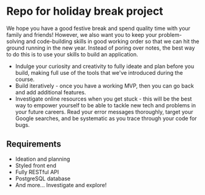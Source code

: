 # Repo for holiday break project

We hope you have a good festive break and spend quality time with your family and friends! However, we also want you to keep your problem-solving and code-building skills in good working order so that we can hit the ground running in the new year. Instead of poring over notes, the best way to do this is to use your skills to build an application.

- Indulge your curiosity and creativity to fully ideate and plan before you build, making full use of the tools that we've introduced during the course.
- Build iteratively - once you have a working MVP, then you can go back and add additional features.
- Investigate online resources when you get stuck - this will be the best way to empower yourself to be able to tackle new tech and problems in your future careers. Read your error messages thoroughly, target your Google searches, and be systematic as you trace through your code for bugs.

## Requirements

- Ideation and planning
- Styled front end
- Fully RESTful API
- PostgreSQL database
- And more... Investigate and explore!
